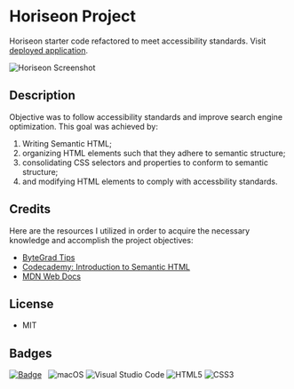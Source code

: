 # Horiseon Project
Horiseon starter code refactored to meet accessibility standards. Visit <a href="https://jenniferroman.github.io/horiseon-html-css">deployed application</a>.

![Horiseon Screenshot](https://github.com/jenniferroman/horiseon-html-css/blob/bc6da9fe2e7b862b7246b1c8dceb285803d64f0a/Horiseon%20Screenshot.png)

## Description
Objective was to follow accessibility standards and improve search engine optimization. This goal was achieved by:
  <ol>
  <li>Writing Semantic HTML;</li>
  <li>organizing HTML elements such that they adhere to semantic structure;</li>
  <li>consolidating CSS selectors and properties to conform to semantic structure;</li>
  <li>and modifying HTML elements to comply with accessbility standards.</li>
  </ol>

## Credits
Here are the resources I utilized in order to acquire the necessary knowledge and accomplish the project objectives:
<ul>
  <li><a href="https://www.youtube.com/watch?v=bOUhq46fd5g&t=502s">ByteGrad Tips</a></li>
  <li><a href="https://www.codecademy.com/courses/learn-html/lessons/semantic-html/exercises/introduction-to-semantic-html">Codecademy: Introduction to Semantic HTML</a></li>
  <li><a href="https://developer.mozilla.org/en-US/docs/Web/CSS">MDN Web Docs</a></li>
</ul>


## License
<ul>
  <li>MIT</li>
</ul>

## Badges
[![Badge](https://img.shields.io/badge/linkedin-%230077B5.svg?style=for-the-badge&logo=linkedin&logoColor=white)](https://www.linkedin.com/in/jenni4roman/)
&nbsp;
![macOS](https://img.shields.io/badge/mac%20os-000000?style=for-the-badge&logo=macos&logoColor=F0F0F0)
![Visual Studio Code](https://img.shields.io/badge/Visual%20Studio%20Code-0078d7.svg?style=for-the-badge&logo=visual-studio-code&logoColor=white)
![HTML5](https://img.shields.io/badge/html5-%23E34F26.svg?style=for-the-badge&logo=html5&logoColor=white)
![CSS3](https://img.shields.io/badge/css3-%231572B6.svg?style=for-the-badge&logo=css3&logoColor=white)
